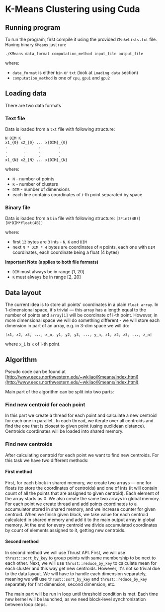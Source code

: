 # K-Means Clustering using Cuda

## Running program

To run the program, first compile it using the provided `CMakeLists.txt` file.
Having binary `KMeans` just run: 
```shell
./KMeans data_format computation_method input_file output_file
```

where:
 - `data_format` is either `bin` or `txt` (look at `Loading data` section)
 - `computation_method` is one of `cpu`, `gpu1` and `gpu2`

## Loading data

There are two data formats

### Text file

Data is loaded from a `txt` file with following structure:

```
N DIM K
x1_{0} x2_{0} ... x{DIM}_{0}
.       .      .        .
.       .      .        .
.       .      .        .
x1_{N} x2_{N} ... x{DIM}_{N}
```

where:

- `N` - number of points
- `K` - number of clusters
- `DIM` - number of dimensions
- each line contains coordinates of i-th point separated by space

### Binary file

Data is loaded from a `bin` file with following structure:
`[3*int(4B)][N*DIM*float(4B)]`

where:

- first `12` bytes are `3` ints - `N`, `K` and `DIM`
- next `N * DIM * 4` bytes are coordinates of `N` points, each one with `DIM` coordinates, each coordinate being a float (4 bytes)

**Important Note (applies to both file formats)**
- `DIM` must always be in range [1, 20]
- `K` must always be in range [2, 20]


## Data layout

The current idea is to store all points' coordinates in a plain `float array`.
In 1-dimensional space, it's trivial — this array has a length equal to the number of points and `array[i]` will be coordinate of i-th point.
However, in more dimensional space we will do something different - we will store each dimension in part of an array, e.g. in 3-dim space we will do:

```
[x1, x2, x3, ..., x_n, y1, y2, y3, ..., y_n, z1, z2, z3, ..., z_n]
```

where `x_i` is `x` of i-th point.

## Algorithm

Pseudo code can be found at [http://www.eecs.northwestern.edu/~wkliao/Kmeans/index.html](http://www.eecs.northwestern.edu/~wkliao/Kmeans/index.html).

Main part of the algorithm can be split into two parts:

### Find new centroid for each point

In this part we create a thread for each point and calculate a new centroid for each one in parallel.. In each thread, we iterate over all centroids and find the one that is closest to given point (using euclidean distance). Centroids coordinates will be loaded into shared memory. 

### Find new centroids

After calculating centroid for each point we want to find new centroids. For this task we have two different methods:

#### First method

First, for each block in shared memory, we create two arrays — one for floats (to store the coordinates of centroids) and one of ints (it will contain count of all the points that are assigned to given centroid). Each element of the array starts as 0. We also create the same two arrays in global memory.
For each point we create thread and add points coordinates to a accumulator stored in shared memory, and we increase counter for given centroid.
When we finish given block, we take value for each centroid calculated in shared memory and add it to the main output array in global memory. At the end for every centroid we divide accumulated coordinates by count of elements assigned to it, getting new centroids.

#### Second method

In second method we will use Thrust API. First, we will use `thrust::sort_by_key` to group points with same membership to be next to each other. Next, we will use `thrust::reduce_by_key` to calculate mean for each cluster and this way get new centroids.
However, it's not so trivial due to the data layout. We will have to handle each dimension separately, meaning we will use `thrust::sort_by_key` and `thrust::reduce_by_key` separately for first dimension, second dimension, etc.

The main part will be run in loop until threshold condition is met. Each time new kernel will be launched, as we need block-level synchronization between loop steps.
